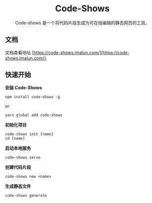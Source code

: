 <h1 align="center">Code-Shows</h1>
<div align="center">Code-shows 是一个将代码片段生成为可在线编辑的静态网页的工具。</div>

## 文档
文档查看地址 [https://code-shows.imalun.com/](https://code-shows.imalun.com/).

## 快速开始

**安装 Code-Shows**
```
npm install code-shows -g
```
or
```
yarn global add code-shows
```

**初始化项目**
```
code-shows init [name]
cd [name]
```

**启动本地服务**
```
code-shows serve
```

**创建代码片段**
```
code-shows new <name>
```

**生成静态文件**
```
code-shows generate
```